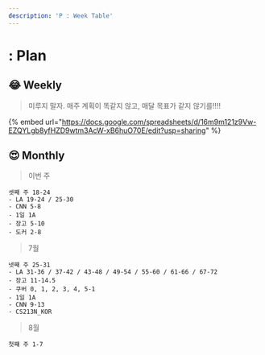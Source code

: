 ```yaml
---
description: 'P : Week Table'
---
```


# : Plan

## 😂 Weekly

> 미루지 말자. 매주 계획이 똑같지 않고, 매달 목표가 같지 않기를!!!!

{% embed url="https://docs.google.com/spreadsheets/d/16m9m121z9Vw-EZQYLgb8yfHZD9wtm3AcW-xB6huO70E/edit?usp=sharing" %}



## 😍 Monthly  

> 이번 주

```text
셋째 주 18-24
- LA 19-24 / 25-30 
- CNN 5-8
- 1일 1A
- 장고 5-10
- 도커 2-8
```



> 7월

```text
넷째 주 25-31
- LA 31-36 / 37-42 / 43-48 / 49-54 / 55-60 / 61-66 / 67-72
- 장고 11-14.5
- 쿠버 0, 1, 2, 3, 4, 5-1
- 1일 1A
- CNN 9-13
- CS213N_KOR
```



> 8월

```text
첫쨰 주 1-7
```

